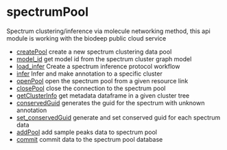 # spectrumPool

Spectrum clustering/inference via molecule networking method, 
 this api module is working with the biodeep public cloud service

+ [createPool](spectrumPool/createPool.1) create a new spectrum clustering data pool
+ [model_id](spectrumPool/model_id.1) get model id from the spectrum cluster graph model
+ [load_infer](spectrumPool/load_infer.1) Create a spectrum inference protocol workflow
+ [infer](spectrumPool/infer.1) Infer and make annotation to a specific cluster
+ [openPool](spectrumPool/openPool.1) open the spectrum pool from a given resource link
+ [closePool](spectrumPool/closePool.1) close the connection to the spectrum pool
+ [getClusterInfo](spectrumPool/getClusterInfo.1) get metadata dataframe in a given cluster tree
+ [conservedGuid](spectrumPool/conservedGuid.1) generates the guid for the spectrum with unknown annotation
+ [set_conservedGuid](spectrumPool/set_conservedGuid.1) generate and set conserved guid for each spectrum data
+ [addPool](spectrumPool/addPool.1) add sample peaks data to spectrum pool
+ [commit](spectrumPool/commit.1) commit data to the spectrum pool database
